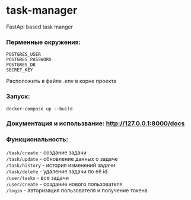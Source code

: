 # task-manager
FastApi based task manger

### Перменные окружения:
```
POSTGRES_USER
POSTGRES_PASSWORD
POSTGRES_DB
SECRET_KEY
```
Расположить в файле .env в корне проекта

### Запуск:
```
docker-compose up --build
```
### Документация и использвание: http://127.0.0.1:8000/docs

### Функциональность:
```/task/create```  - создание задачи<br>
```/task/update```  - обновление данных о задаче<br>
```/task/history``` - история изменений задачи<br>
```/task/delete```  - удаление задачи по её id<br>
```/user/tasks```   - все задачи<br>
```/user/create```  - создание нового пользователя<br>
```/login```        - авторизация пользователя и получение токена<br>
